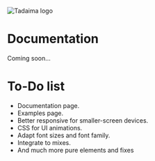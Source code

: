 ![Tadaima logo](http://devs.social-chan.com/tadaima/tadaima_logo.png)

# Documentation

Coming soon...

# To-Do list
- Documentation page.
- Examples page.
- Better responsive for smaller-screen devices.
- CSS for UI animations.
- Adapt font sizes and font family.
- Integrate to mixes.
- And much more pure elements and fixes
